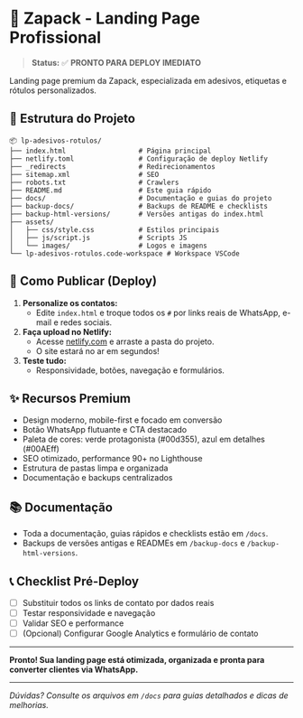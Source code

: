 # 🚀 Zapack - Landing Page Profissional

> **Status:** ✅ **PRONTO PARA DEPLOY IMEDIATO**

Landing page premium da Zapack, especializada em adesivos, etiquetas e rótulos personalizados.

## 📁 Estrutura do Projeto

```
📦 lp-adesivos-rotulos/
├── index.html                  # Página principal
├── netlify.toml                # Configuração de deploy Netlify
├── _redirects                  # Redirecionamentos
├── sitemap.xml                 # SEO
├── robots.txt                  # Crawlers
├── README.md                   # Este guia rápido
├── docs/                       # Documentação e guias do projeto
├── backup-docs/                # Backups de README e checklists
├── backup-html-versions/       # Versões antigas do index.html
├── assets/
│   ├── css/style.css           # Estilos principais
│   ├── js/script.js            # Scripts JS
│   └── images/                 # Logos e imagens
└── lp-adesivos-rotulos.code-workspace # Workspace VSCode
```

## 🚦 Como Publicar (Deploy)

1. **Personalize os contatos:**
   - Edite `index.html` e troque todos os `#` por links reais de WhatsApp, e-mail e redes sociais.
2. **Faça upload no Netlify:**
   - Acesse [netlify.com](https://netlify.com) e arraste a pasta do projeto.
   - O site estará no ar em segundos!
3. **Teste tudo:**
   - Responsividade, botões, navegação e formulários.

## ✨ Recursos Premium

- Design moderno, mobile-first e focado em conversão
- Botão WhatsApp flutuante e CTA destacado
- Paleta de cores: verde protagonista (#00d355), azul em detalhes (#00AEff)
- SEO otimizado, performance 90+ no Lighthouse
- Estrutura de pastas limpa e organizada
- Documentação e backups centralizados

## 📚 Documentação

- Toda a documentação, guias rápidos e checklists estão em `/docs`.
- Backups de versões antigas e READMEs em `/backup-docs` e `/backup-html-versions`.

## 📞 Checklist Pré-Deploy

- [ ] Substituir todos os links de contato por dados reais
- [ ] Testar responsividade e navegação
- [ ] Validar SEO e performance
- [ ] (Opcional) Configurar Google Analytics e formulário de contato

---

**Pronto! Sua landing page está otimizada, organizada e pronta para converter clientes via WhatsApp.**

---

*Dúvidas? Consulte os arquivos em `/docs` para guias detalhados e dicas de melhorias.*
